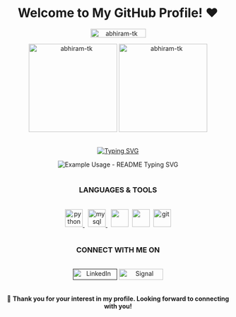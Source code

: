 <h1 align="center">Welcome to My GitHub Profile! ❤️</h1>

<p align="center"> <img src="https://komarev.com/ghpvc/?username=abhiram-tk&label=Profile%20views&color=0e75b6&style=flat" width="125" height="20" alt="abhiram-tk" /> </p>

<div align="center"><img src="https://github-readme-streak-stats.herokuapp.com/?user=abhiram-tk&show_icons=true&theme=radical" height="200" alt="abhiram-tk" /> <img src="https://github-readme-stats.vercel.app/api/top-langs?username=abhiram-tk&show_icons=true&theme=radical" height="200" alt="abhiram-tk" /> <div>

<br/>

[![Typing SVG](https://readme-typing-svg.demolab.com/?lines=WHEN+IT+COMES+TO+DATA+ANALYSIS;I+EXCEL+🙃)](https://git.io/typing-svg)

<p align="center">
  <img src="https://readme-typing-svg.demolab.com/?lines=Hi&font=Fira%20Code&center=true&width=380&height=50&duration=4000&pause=1000" alt="Example Usage - README Typing SVG">
</p>

#

<h3 align="center">LANGUAGES & TOOLS</h3>

<br/>

<div align="center">  <a href="https://www.python.org" target="_blank" rel="noreferrer"> <img src="https://www.vectorlogo.zone/logos/python/python-icon.svg" alt="python" height="40"/> </a> &nbsp; <a href="https://www.mysql.com/" target="_blank" rel="noreferrer"> <img src="https://www.vectorlogo.zone/logos/mysql/mysql-icon.svg" alt="mysql" height="40"/> </a>&nbsp;  <a href="https://www.microsoft.com/en-us/power-platform/products/power-bi" target="_blank" rel="noreferrer"><img src="https://github.com/microsoft/PowerBI-Icons/blob/main/SVG/Power-BI.svg" height="40"></a>&nbsp; <a><img src="https://github.com/sempostma/office365-icons/blob/master/png/256/excel.png" height="40"></a>&nbsp;  <a href="https://git-scm.com/" target="_blank" rel="noreferrer"> <img src="https://www.vectorlogo.zone/logos/git-scm/git-scm-icon.svg" alt="git" height="40"/> </a></div>

#

<h3 align="center">CONNECT WITH ME ON</h3>

<br/>

<div align="center">  <a href="" target="_blank"><img alt="LinkedIn" src="https://img.shields.io/badge/LinkedIn-0077B5?style=for-the-badge&logo=linkedin&logoColor=white" width="100" height="25"/></a> <a href="https://signal.me/#eu/stzPNH2cDrmkWzumrliIRChz3c4rdR-tGSBO3NXnYBX27zihqpNHOoJ3JYjryBIb" target="_blank"><img alt="Signal" src="https://img.shields.io/badge/Signal-%23039BE5.svg?&style=for-the-badge&logo=Signal&logoColor=white" width="100" height="25"/></a> </div>

<!-- <a href="https://twitter.com/Guibz16" target="_blank"><img alt="Twitter" src="https://img.shields.io/badge/twitter-%231DA1F2.svg?&style=for-the-badge&logo=twitter&logoColor=white" /></a> -->

<br/>

<p align="center">🌟 <b>Thank you for your interest in my profile. Looking forward to connecting with you!</b> </p>

#
